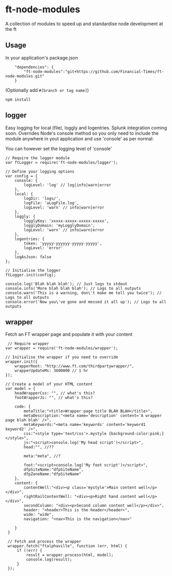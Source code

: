 ft-node-modules
============

A collection of modules to speed up and standardise node development at the ft

Usage
-----
In your application's package.json

        "dependencies": {
            "ft-node-modules":"git+https://github.com/Financial-Times/ft-node-modules.git"
        }

(Optionally add `#[branch or tag name]`)

    npm install


logger
----
Easy logging for local (file), loggly and logentries. Splunk integration coming soon. Overrides Node's console method so you only need to include the module anywhere in yout application and use 'console' as per normal:

You can however set the logging level of 'console' 

    // Require the logger module
    var ftLogger = require('ft-node-modules/logger');
    
    // Define your logging options
    var config = {
        console: {
            logLevel: 'log' // log|info|warn|error
        },
        local: {
            logDir: 'logs/',
            logFile: 'aLogFile.log',
            logLevel: 'warn' // info|warn|error
        },
        loggly: {
            logglyKey: 'xxxxx-xxxxx-xxxxx-xxxxx',
            logglyDomain: 'myLogglyDomain',
            logLevel: 'warn' // info|warn|error
        },
	    logentries: {
			token: 'yyyyy-yyyyyy-yyyyy-yyyyy',
			logLevel: 'error'
	    },
        logAsJson: false
    };
    
    // Initialise the logger
    ftLogger.init(config);
    
    console.log('Blah blah blah'); // Just logs to stdout
    console.info('More blah blah blah'); // Logs to all outputs
    console.warn('This is a warning, don\'t make me tell you twice'); // Logs to all outputs
    console.error('Now you\'ve gone and messed it all up'); // Logs to all outputs

wrapper
-------
Fetch an FT wrapper page and populate it with your content

     // Require wrapper
    var wrapper = require('ft-node-modules/wrapper');

    // Initialise the wrapper if you need to override
    wrapper.init({
        wrapperRoot: "http://www.ft.com/thirdpartywrapper/",
        wrapperUpdateMs: 3600000 // 1 hr
    });

    // Create a model of your HTML content
    var model = {
        headWrapperCss: "", // what's this?
        footWrapperJs: "", // what's this?

        code: {
            metaTitle:"<title>Wrapper page title BLAH BLAH</title>",
            metaDescription:"<meta name='description' content='A wrapper page blah blah' />",
            metaKeywords:"<meta name='keywords' content='keyword1 keyword2' />",
            css:"<style type='text/css'>.mystyle {background-color:pink;}</style>",
            js:"<script>console.log('My head script')</script>",
            head:"", //??

            meta:"meta", //?

            foot:"<script>console.log('My foot script')</script>",
            dfpSiteName:"dfpSiteName",
            dfpZoneName:"dfpSiteName"
        },
        content: {
            contentWell:"<div><p class='mystyle'>Main content well</p></div>",
            rightRailContentWell: "<div><p>Right hand content well</p></div>",
            secondColumn: "<div><p>Second column content well</p></div>",
            header: "<header>This is the header</header>",
            wide: "wide",
            navigation: "<nav>This is the navigation</nav>"

        }
     }

     // Fetch and process the wrapper
     wrapper.fetch("ftalphaville", function (err, html) {
         if (!err) {
             result = wrapper.process(html, model);
             console.log(result);
         }
     });

